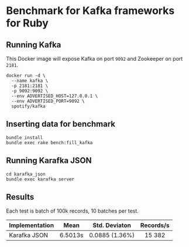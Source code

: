# Benchmark for Kafka frameworks for Ruby

## Running Kafka

This Docker image will expose Kafka on port `9092` and Zookeeper on port `2181`.

```
docker run -d \
  --name kafka \
  -p 2181:2181 \
  -p 9092:9092 \
  --env ADVERTISED_HOST=127.0.0.1 \
  --env ADVERTISED_PORT=9092 \
  spotify/kafka
```

## Inserting data for benchmark

```
bundle install
bundle exec rake bench:fill_kafka
```

## Running Karafka JSON

```
cd karafka_json
bundle exec karafka server
```

## Results

Each test is batch of 100k records, 10 batches per test.

| Implementation | Mean    | Std. Deviaton  | Records/s |
| -------------- | :-----: | :------------: | :-------: |
| Karafka JSON   | 6.5013s | 0.0885 (1.36%) | 15 382    |
